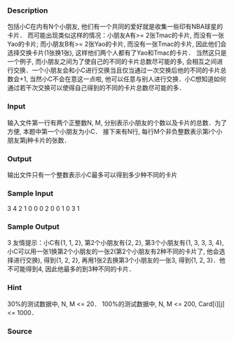 
### Description
包括小C在内有N个小朋友, 他们有一个共同的爱好就是收集一些印有NBA球星的卡片． 而可能出现类似这样的情况：小朋友A有>= 2张Tmac的卡片, 而没有一张Yao的卡片; 而小朋友B有>= 2张Yao的卡片, 而没有一张Tmac的卡片, 因此他们会选择交换卡片(1张换1张), 这样他们两个人都有了Yao和Tmac的卡片． 当然这只是一个例子, 而小朋友之间为了使自己的不同的卡片总数尽可能的多, 会相互之间进行交换．一个小朋友会和小C进行交换当且仅当通过一次交换后他的不同的卡片总数会+1, 当然小C不会在意这一点啦, 他可以任意与别人进行交换．小C想知道如何通过若干次交换可以使得自己得到的不同的卡片总数尽可能的多．
### Input
输入文件第一行有两个正整数N, M, 分别表示小朋友的个数以及卡片的总数．为了方便, 本题中第一个小朋友为小C．
接下来有N行, 每行M个非负整数表示第i个小朋友第j种卡片的张数．
### Output
输出文件只有一个整数表示小C最多可以得到多少种不同的卡片
### Sample Input
3 4
2 1 0 0
0 2 0 0
1 0 3 1
### Sample Output
3
友情提示：小C有{1, 1, 2}, 第2个小朋友有{2, 2}, 第3个小朋友有{1, 3, 3, 3, 4}, 小C可以用一张1换第2个小朋友的一张2(第2个小朋友有2种不同的卡片了, 他会选择进行交换), 得到{1, 2, 2}, 再用1张2去换第3个小朋友的一张3, 得到{1, 2, 3}．他不可能得到4, 因此他最多的到3种不同的卡片．
### Hint
30%的测试数据中, N, M <= 20．
100%的测试数据中, N, M <= 200, Card[i][j] <= 1000．
### Source
